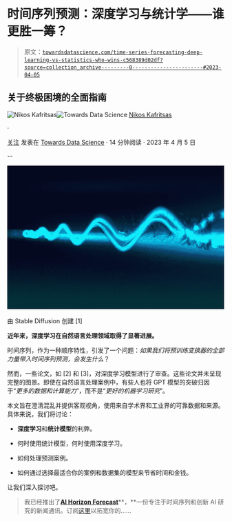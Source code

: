 # 时间序列预测：深度学习与统计学——谁更胜一筹？

> 原文：[`towardsdatascience.com/time-series-forecasting-deep-learning-vs-statistics-who-wins-c568389d02df?source=collection_archive---------0-----------------------#2023-04-05`](https://towardsdatascience.com/time-series-forecasting-deep-learning-vs-statistics-who-wins-c568389d02df?source=collection_archive---------0-----------------------#2023-04-05)

## 关于**终极困境**的全面指南

[](https://medium.com/@nikoskafritsas?source=post_page-----c568389d02df--------------------------------)![Nikos Kafritsas](https://medium.com/@nikoskafritsas?source=post_page-----c568389d02df--------------------------------)[](https://towardsdatascience.com/?source=post_page-----c568389d02df--------------------------------)![Towards Data Science](https://towardsdatascience.com/?source=post_page-----c568389d02df--------------------------------) [Nikos Kafritsas](https://medium.com/@nikoskafritsas?source=post_page-----c568389d02df--------------------------------)

·

[关注](https://medium.com/m/signin?actionUrl=https%3A%2F%2Fmedium.com%2F_%2Fsubscribe%2Fuser%2Fbec849d9e1d2&operation=register&redirect=https%3A%2F%2Ftowardsdatascience.com%2Ftime-series-forecasting-deep-learning-vs-statistics-who-wins-c568389d02df&user=Nikos+Kafritsas&userId=bec849d9e1d2&source=post_page-bec849d9e1d2----c568389d02df---------------------post_header-----------) 发表在 [Towards Data Science](https://towardsdatascience.com/?source=post_page-----c568389d02df--------------------------------) · 14 分钟阅读 · 2023 年 4 月 5 日[](https://medium.com/m/signin?actionUrl=https%3A%2F%2Fmedium.com%2F_%2Fvote%2Ftowards-data-science%2Fc568389d02df&operation=register&redirect=https%3A%2F%2Ftowardsdatascience.com%2Ftime-series-forecasting-deep-learning-vs-statistics-who-wins-c568389d02df&user=Nikos+Kafritsas&userId=bec849d9e1d2&source=-----c568389d02df---------------------clap_footer-----------)

--

[](https://medium.com/m/signin?actionUrl=https%3A%2F%2Fmedium.com%2F_%2Fbookmark%2Fp%2Fc568389d02df&operation=register&redirect=https%3A%2F%2Ftowardsdatascience.com%2Ftime-series-forecasting-deep-learning-vs-statistics-who-wins-c568389d02df&source=-----c568389d02df---------------------bookmark_footer-----------)![](img/91b4bda3cb99b5a14f28d669d8fa4454.png)

由 Stable Diffusion 创建 [1]

**近年来，深度学习在自然语言处理领域取得了显著进展。**

时间序列，作为一种顺序特性，引发了一个问题：*如果我们将预训练变换器的全部力量带入时间序列预测，会发生什么*？

然而，一些论文，如 [2] 和 [3]，对深度学习模型进行了审查。这些论文并未呈现完整的图景。即使在自然语言处理案例中，有些人也将 GPT 模型的突破归因于“*更多的数据和计算能力*”，而不是“*更好的机器学习研究*”。

本文旨在澄清混乱并提供客观视角，使用来自学术界和工业界的可靠数据和来源。具体来说，我们将讨论：

+   **深度学习**和**统计模型**的利弊。

+   何时使用统计模型，何时使用深度学习。

+   如何处理预测案例。

+   如何通过选择最适合你的案例和数据集的模型来节省时间和金钱。

让我们深入探讨吧。

> 我已经推出了[**AI Horizon Forecast**](https://aihorizonforecast.substack.com)**，**一份专注于时间序列和创新 AI 研究的新闻通讯。订阅[这里](https://aihorizonforecast.substack.com)以拓宽你的……
